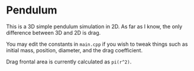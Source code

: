 # Pendulum
This is a 3D simple pendulum simulation in 2D. As far as I know, the only difference between 3D and 2D is drag.

You may edit the constants in `main.cpp` if you wish to tweak things such as initial mass, position, diameter, and the drag coefficient.

Drag frontal area is currently calculated as `pi(r^2)`.
